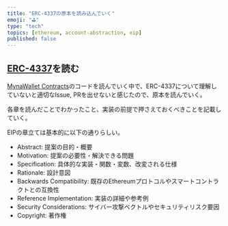 ```yaml
---
title: "ERC-4337の原本を読み込んでいく"
emoji: "⛳"
type: "tech"
topics: [ethereum, account-abstraction, eip]
published: false
---
```


## [ERC-4337](https://eips.ethereum.org/EIPS/eip-4337)を読む

[MynaWallet Contracts](https://github.com/MynaWallet/contracts)のコードを読んでいく中で、ERC-4337について理解していないと適切なIssue, PRを出せないと感じたので、原本を読んでいく。

各章を読んだことでわかったこと、実装の前提で押さえておくべきことを記載していく。

EIPの章立ては基本的に以下の通りらしい。

- Abstract: 提案の目的・概要
- Motivation: 提案の必要性・解決できる問題
- Specification: 具体的な実装・関数・変数、改変される仕様
- Rationale: 設計意図
- Backwards Compatibility: 既存のEthereumプロトコルやスマートコントラクトとの互換性
- Reference Implementation: 実装の詳細や参考例
- Security Considerations: サイバー攻撃ベクトルやセキュリティリスク要因
- Copyright: 著作権
